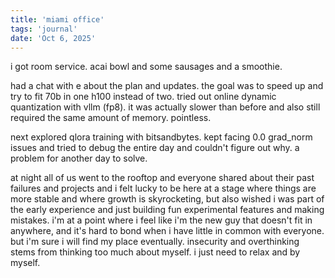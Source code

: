 ```yaml
---
title: 'miami office'
tags: 'journal'
date: 'Oct 6, 2025'
---
```


i got room service. acai bowl and some sausages and a smoothie.

had a chat with e about the plan and updates. the goal was to speed up and try to fit 70b in one h100 instead of two. tried out online dynamic quantization with vllm (fp8). it was actually slower than before and also still required the same amount of memory. pointless.

next explored qlora training with bitsandbytes. kept facing 0.0 grad_norm issues and tried to debug the entire day and couldn't figure out why. a problem for another day to solve.

at night all of us went to the rooftop and everyone shared about their past failures and projects and i felt lucky to be here at a stage where things are more stable and where growth is skyrocketing, but also wished i was part of the early experience and just building fun experimental features and making mistakes. i'm at a point where i feel like i'm the new guy that doesn't fit in anywhere, and it's hard to bond when i have little in common with everyone. but i'm sure i will find my place eventually. insecurity and overthinking stems from thinking too much about myself. i just need to relax and by myself.
